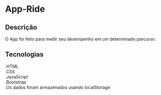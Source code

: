 # App-Ride

## Descrição
O App foi feito para medir seu desempenho em um determinado parcurso.

## Tecnologias
  .HTML  
  .CSS  
  .JavaScript  
  .Bootstrap  
  .Os dados foram armazenados usando localStorage  


